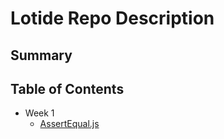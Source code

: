 # Lotide Repo Description
## Summary 

## Table of Contents
* Week 1
  * [AssertEqual.js](/assertEqual.js)